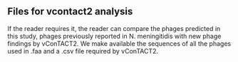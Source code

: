 ## Files for vcontact2 analysis

If the reader requires it, the reader can compare the phages predicted in this study, phages previously reported in N. meningitidis with new phage findings by vConTACT2.
We make available the sequences of all the phages used in .faa and a .csv file required by vConTACT2.

